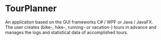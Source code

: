 # TourPlanner
An application based on the GUI frameworks C# / WPF or
Java / JavaFX. The user creates (bike-, hike-, running- or vacation-) tours in advance and manages
the logs and statistical data of accomplished tours.
